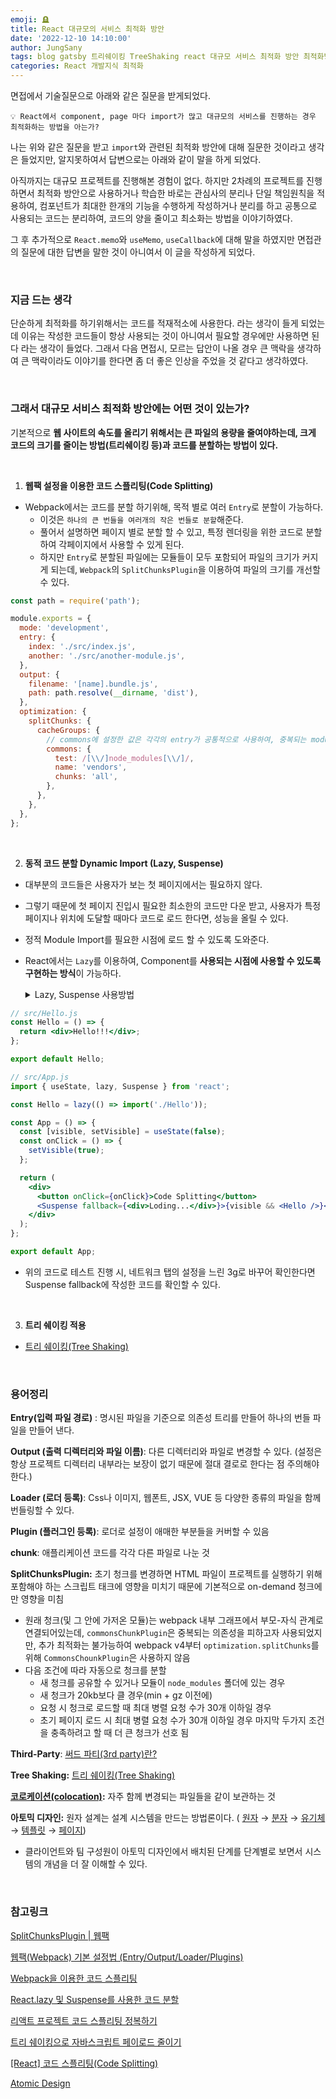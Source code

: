 ```yaml
---
emoji: 🪦
title: React 대규모의 서비스 최적화 방안
date: '2022-12-10 14:10:00'
author: JungSany
tags: blog gatsby 트리쉐이킹 TreeShaking react 대규모 서비스 최적화 방안 최적화방안 import webpack code splitting lazy suspense dynamic 동적 분할 JungLog
categories: React 개발지식 최적화
---
```


면접에서 기술질문으로 아래와 같은 질문을 받게되었다.

```
💡 React에서 component, page 마다 import가 많고 대규모의 서비스를 진행하는 경우 최적화하는 방법을 아는가?
```

나는 위와 같은 질문을 받고 `import`와 관련된 최적화 방안에 대해 질문한 것이라고 생각은 들었지만, 알지못하여서 답변으로는 아래와 같이 말을 하게 되었다.

아직까지는 대규모 프로젝트를 진행해본 경험이 없다. 하지만 2차례의 프로젝트를 진행하면서 최적화 방안으로 사용하거나 학습한 바로는 관심사의 분리나 단일 책임원칙을 적용하여, 컴포넌트가 최대한 한개의 기능을 수행하게 작성하거나 분리를 하고 공통으로 사용되는 코드는 분리하여, 코드의 양을 줄이고 최소화는 방법을 이야기하였다.

그 후 추가적으로 `React.memo`와 `useMemo`, `useCallback`에 대해 말을 하였지만 면접관의 질문에 대한 답변을 말한 것이 아니여서 이 글을 작성하게 되었다.

<br/>

### 지금 드는 생각

단순하게 최적화를 하기위해서는 코드를 적재적소에 사용한다. 라는 생각이 들게 되었는데 이유는 작성한 코드들이 항상 사용되는 것이 아니여서 필요할 경우에만 사용하면 된다 라는 생각이 들었다. 그래서 다음 면접시, 모르는 답안이 나올 경우 큰 맥락을 생각하여 큰 맥락이라도 이야기를 한다면 좀 더 좋은 인상을 주었을 것 같다고 생각하였다.

<br/>

### 그래서 대규모 서비스 최적화 방안에는 어떤 것이 있는가?

기본적으로 **웹 사이트의 속도를 올리기 위해서는 큰 파일의 용량을 줄여야하는데, 크게 코드의 크기를 줄이는 방법(트리쉐이킹 등)과 코드를 분할하는 방법이 있다.**

<br/>

1. **웹팩 설정을 이용한 코드 스플리팅(Code Splitting)**

- Webpack에서는 코드를 분할 하기위해, 목적 별로 여러 `Entry`로 분할이 가능하다.
  - 이것은 `하나의 큰 번들을 여러개의 작은 번들로 분할`해준다.
  - 풀어서 설명하면 페이지 별로 분할 할 수 있고, 특정 렌더링을 위한 코드로 분할하여 각페이지에서 사용할 수 있게 된다.
  - 하지만 `Entry`로 분할된 파일에는 모듈들이 모두 포함되어 파일의 크기가 커지게 되는데, `Webpack`의 `SplitChunksPlugin`을 이용하여 파일의 크기를 개선할 수 있다.

```jsx
const path = require('path');

module.exports = {
  mode: 'development',
  entry: {
    index: './src/index.js',
    another: './src/another-module.js',
  },
  output: {
    filename: '[name].bundle.js',
    path: path.resolve(__dirname, 'dist'),
  },
  optimization: {
    splitChunks: {
      cacheGroups: {
        // commons에 설정한 값은 각각의 entry가 공통적으로 사용하여, 중복되는 module들을 chunk 파일로 추출하게 된다.
        commons: {
          test: /[\\/]node_modules[\\/]/,
          name: 'vendors',
          chunks: 'all',
        },
      },
    },
  },
};
```

<br/>

2. **동적 코드 분할 Dynamic Import (Lazy, Suspense)**

- 대부분의 코드들은 사용자가 보는 첫 페이지에서는 필요하지 않다.
- 그렇기 때문에 첫 페이지 진입시 필요한 최소한의 코드만 다운 받고, 사용자가 특정 페이지나 위치에 도달할 때마다 코드로 로드 한다면, 성능을 올릴 수 있다.
- 정적 Module Import를 필요한 시점에 로드 할 수 있도록 도와준다.
- React에서는 `Lazy`를 이용하여, Component를 **사용되는 시점에 사용할 수 있도록 구현하는 방식**이 가능하다.
  <details>
  <summary>Lazy, Suspense 사용방법</summary>
  <div markdown="1">

  - `Lazy`는 `컴포넌트`를 렌더링할 때 `비동기적으로 로딩`하게 해주는 함수
  - `Suspense`는 코드 스플리팅되어 `로딩되지 않은 컴포넌트를 로딩하게 만들`어주거나 옵션으로 로딩이 끝나지 않았을 때 보여줄 `UI를 구성`할 수 있다.
    - `fallback`은 로딩중 일 때 보여줄 UI의 코드 또는 컴포넌트를 넣는 공간

  ```jsx
  import React, { lazy, Suspense } from 'react';

  // lazy
  const 변수명 = lazy(() => import(./컴포넌트경로));

  // Suspense
  <Suspense fallback={fallback 코드 또는 컴포넌트}>
    <컴포넌트>
  </Suspense>
  ```

  </div>
  </details>

```jsx
// src/Hello.js
const Hello = () => {
  return <div>Hello!!!</div>;
};

export default Hello;

// src/App.js
import { useState, lazy, Suspense } from 'react';

const Hello = lazy(() => import('./Hello'));

const App = () => {
  const [visible, setVisible] = useState(false);
  const onClick = () => {
    setVisible(true);
  };

  return (
    <div>
      <button onClick={onClick}>Code Splitting</button>
      <Suspense fallback={<div>Loding...</div>}>{visible && <Hello />}</Suspense>
    </div>
  );
};

export default App;
```

- 위의 코드로 테스트 진행 시, 네트워크 탭의 설정을 느린 3g로 바꾸어 확인한다면 Suspense fallback에 작성한 코드를 확인할 수 있다.

<br/>

3. **트리 쉐이킹 적용**

- [트리 쉐이킹(Tree Shaking)](https://rnfltpgus.github.io/knowledge/treeshaing/)

<br/>

### 용어정리

**Entry(입력 파일 경로)** : 명시된 파일을 기준으로 의존성 트리를 만들어 하나의 번들 파일을 만들어 낸다.

**Output (출력 디렉터리와 파일 이름)**: 다른 디렉터리와 파일로 변경할 수 있다. (설정은 항상 프로젝트 디렉터리 내부라는 보장이 없기 때문에 절대 결로로 한다는 점 주의해야 한다.)

**Loader (로더 등록)**: Css나 이미지, 웹폰트, JSX, VUE 등 다양한 종류의 파일을 함께 번들링할 수 있다.

**Plugin (플러그인 등록)**: 로더로 설정이 애매한 부분들을 커버할 수 있음

**chunk**: 애플리케이션 코드를 각각 다른 파일로 나눈 것

**SplitChunksPlugin:** 초기 청크를 변경하면 HTML 파일이 프로젝트를 실행하기 위해 포함해야 하는 스크립트 태크에 영향을 미치기 때문에 기본적으로 on-demand 청크에만 영향을 미침

- 원래 청크(및 그 안에 가저온 모듈)는 webpack 내부 그래프에서 부모-자식 관계로 연결되어있는데, `commonsChunkPlugin`은 중복되는 의존성을 피하고자 사용되었지만, 추가 최적화는 불가능하여 webpack v4부터 `optimization.splitChunks`를 위해 `CommonsChounkPlugin`은 사용하지 않음
- 다음 조건에 따라 자동으로 청크를 분할
  - 새 청크를 공유할 수 있거나 모듈이 `node_modules` 폴더에 있는 경우
  - 새 청크가 20kb보다 클 경우(min + gz 이전에)
  - 요청 시 청크로 로드할 때 최대 병렬 요청 수가 30개 이하일 경우
  - 초기 페이지 로드 시 최대 병렬 요청 수가 30개 이하일 경우
    마지막 두가지 조건을 충족하려고 할 때 더 큰 청크가 선호 됨

**Third-Party**: [써드 파티(3rd party)란?](https://rnfltpgus.github.io/3rd-party/)

**Tree Shaking:** [트리 쉐이킹(Tree Shaking)](https://rnfltpgus.github.io/treeshaing/)

**[코로케이션(colocation)](https://ko.reactjs.org/docs/faq-structure.html):** 자주 함께 변경되는 파일들을 같이 보관하는 것

**아토믹 디자인:** 원자 설계는 설계 시스템을 만드는 방법론이다. ( [원자](https://bradfrost.com/blog/post/atomic-web-design/#atoms) → [분자](https://bradfrost.com/blog/post/atomic-web-design/#molecules) → [유기체](https://bradfrost.com/blog/post/atomic-web-design/#organisms) → [템플릿](https://bradfrost.com/blog/post/atomic-web-design/#templates) → [페이지](https://bradfrost.com/blog/post/atomic-web-design/#pages))

- 클라이언트와 팀 구성원이 아토믹 디자인에서 배치된 단계를 단계별로 보면서 시스템의 개념을 더 잘 이해할 수 있다.

<br/>

### 참고링크

[SplitChunksPlugin | 웹팩](https://webpack.kr/plugins/split-chunks-plugin/)

[웹팩(Webpack) 기본 설정법 (Entry/Output/Loader/Plugins)](https://www.daleseo.com/webpack-config/)

[Webpack을 이용한 코드 스플리팅](https://godsenal.com/posts/Webpack-%EC%BD%94%EB%93%9C-%EC%8A%A4%ED%94%8C%EB%A6%AC%ED%8C%85/)

[React.lazy 및 Suspense를 사용한 코드 분할](https://web.dev/i18n/ko/code-splitting-suspense/)

[리액트 프로젝트 코드 스플리팅 정복하기](https://velog.io/@velopert/react-code-splitting)

[트리 쉐이킹으로 자바스크립트 페이로드 줄이기](https://ui.toast.com/weekly-pick/ko_20180716)

[[React] 코드 스플리팅(Code Splitting)](https://devowen.com/342)

[Atomic Design](https://bradfrost.com/blog/post/atomic-web-design/)

<br />

```toc

```
